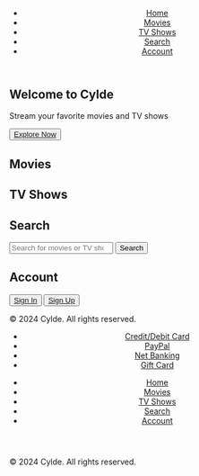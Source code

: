
<!DOCTYPE html>
<html lang="en">
<head>
    <meta charset="UTF-8">
    <meta name="viewport" content="width=device-width, initial-scale=1.0">
    <title>Cylde</title>
    <link rel="stylesheet" href="styles.css">
</head>
<body>
    <header>
        <nav>
            <ul>
                <li><a href="#home">Home</a></li>
                <li><a href="#movies">Movies</a></li>
                <li><a href="#tvshows">TV Shows</a></li>
                <li><a href="#search">Search</a></li>
                <li><a href="#account">Account</a></li>
            </ul>
        </nav>
    </header>
    <main>
        <section id="home">
            <h1>Welcome to Cylde</h1>
            <p>Stream your favorite movies and TV shows</p>
            <button><a href="#movies">Explore Now</a></button>
        </section>
        <section id="movies">
            <h1>Movies</h1>
            <div class="movie-grid">
                <!-- Movie cards will be generated here using JavaScript -->
            </div>
        </section>
        <section id="tvshows">
            <h1>TV Shows</h1>
            <div class="tvshow-grid">
                <!-- TV show cards will be generated here using JavaScript -->
            </div>
        </section>
        <section id="search">
            <h1>Search</h1>
            <form>
                <input type="search" placeholder="Search for movies or TV shows">
                <button type="submit">Search</button>
            </form>
        </section>
        <section id="account">
            <h1>Account</h1>
            <button><a href="#">Sign In</a></button>
            <button><a href="#">Sign Up</a></button>
        </section>
    </main>
    <footer>
        <p>&copy; 2024 Cylde. All rights reserved.</p>
    </footer>
    <script src="script.js"></script>
</body>
</html>

<!DOCTYPE html>
<html lang="en">
<head>
    <meta charset="UTF-8">
    <meta name="viewport" content="width=device-width, initial-scale=1.0">
    <title>Cylde</title>
    <link rel="stylesheet" href="styles.css">
</head>
<body>
    <header>
        <div class="payment-methods">
            <ul>
                <li><a href="#">Credit/Debit Card</a></li>
                <li><a href="#">PayPal</a></li>
                <li><a href="#">Net Banking</a></li>
                <li><a href="#">Gift Card</a></li>
            </ul>
        </div>
        <nav>
            <ul>
                <li><a href="#home">Home</a></li>
                <li><a href="#movies">Movies</a></li>
                <li><a href="#tvshows">TV Shows</a></li>
                <li><a href="#search">Search</a></li>
                <li><a href="#account">Account</a></li>
            </ul>
        </nav>
    </header>
    <main>
        <!-- Rest of the HTML code remains the same -->
    </main>
    <footer>
        <p>&copy; 2024 Cylde. All rights reserved.</p>
    </footer>
    <script src="script.js"></script>
</body>
</html>
